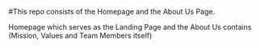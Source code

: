 #This repo consists of the Homepage and the About Us Page.

Homepage which serves as the Landing Page and the About Us contains (Mission, Values and Team Members itself)
